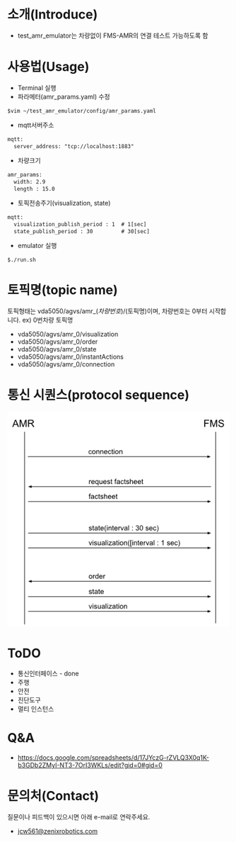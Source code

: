 # 소개(Introduce)
- test_amr_emulator는 차량없이 FMS-AMR의 연결 테스트 가능하도록 함
  
# 사용법(Usage)
- Terminal 실행
- 파라메터(amr_params.yaml) 수정
```
$vim ~/test_amr_emulator/config/amr_params.yaml
```
  - mqtt서버주소
```
mqtt:
  server_address: "tcp://localhost:1883"
```
  - 차량크기
```
amr_params:
  width: 2.9
  length : 15.0
```
  - 토픽전송주기(visualization, state)
```
mqtt:
  visualization_publish_period : 1  # 1[sec]
  state_publish_period : 30         # 30[sec]
```

- emulator 실행
```
$./run.sh
```

# 토픽명(topic name)
토픽형태는 vda5050/agvs/amr_$(차량번호)/$(토픽명)이며, 차량번호는 0부터 시작합니다.
ex) 0번차량 토픽명
- vda5050/agvs/amr_0/visualization
- vda5050/agvs/amr_0/order
- vda5050/agvs/amr_0/state
- vda5050/agvs/amr_0/instantActions
- vda5050/agvs/amr_0/connection




# 통신 시퀀스(protocol sequence)
![Diagram](images/fms_amr_sequence.png)

# ToDO
- 통신인터페이스 - done
- 주행
- 안전
- 진단도구
- 멀티 인스턴스

# Q&A
- https://docs.google.com/spreadsheets/d/17JYczG-rZVLQ3X0q1K-b3GDb2ZMyI-NT3-7OrI3WKLs/edit?gid=0#gid=0

# 문의처(Contact)
질문이나 피드백이 있으시면 아래 e-mail로 연락주세요.
- jcw561@zenixrobotics.com


